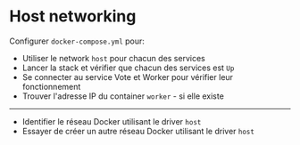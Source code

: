 # Host networking

Configurer `docker-compose.yml` pour:

- Utiliser le network `host` pour chacun des services
- Lancer la stack et vérifier que chacun des services est `Up`
- Se connecter au service Vote et Worker pour vérifier leur fonctionnement
- Trouver l'adresse IP du container `worker` - si elle existe

---

- Identifier le réseau Docker utilisant le driver `host`
- Essayer de créer un autre réseau Docker utilisant le driver `host` 
